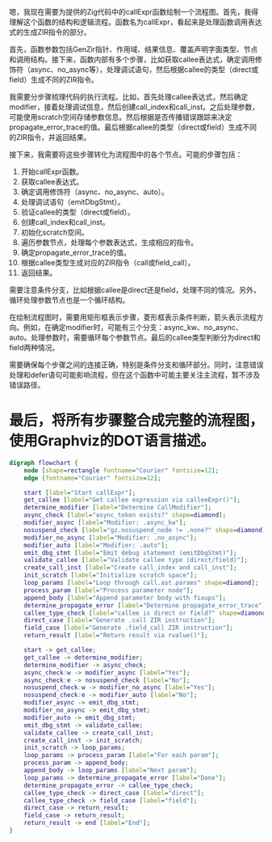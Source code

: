 嗯，我现在需要为提供的Zig代码中的callExpr函数绘制一个流程图。首先，我得理解这个函数的结构和逻辑流程。函数名为callExpr，看起来是处理函数调用表达式的生成ZIR指令的部分。

首先，函数参数包括GenZir指针、作用域、结果信息、覆盖声明字面类型、节点和调用结构。接下来，函数内部有多个步骤，比如获取callee表达式，确定调用修饰符（async、no_async等），处理调试语句，然后根据callee的类型（direct或field）生成不同的ZIR指令。

我需要分步骤梳理代码的执行流程。比如，首先处理callee表达式，然后确定modifier，接着处理调试信息，然后创建call_index和call_inst。之后处理参数，可能使用scratch空间存储参数信息。然后根据是否传播错误跟踪来决定propagate_error_trace的值。最后根据callee的类型（direct或field）生成不同的ZIR指令，并返回结果。

接下来，我需要将这些步骤转化为流程图中的各个节点。可能的步骤包括：

1. 开始callExpr函数。
2. 获取callee表达式。
3. 确定调用修饰符（async、no_async、auto）。
4. 处理调试语句（emitDbgStmt）。
5. 验证callee的类型（direct或field）。
6. 创建call_index和call_inst。
7. 初始化scratch空间。
8. 遍历参数节点，处理每个参数表达式，生成相应的指令。
9. 确定propagate_error_trace的值。
10. 根据callee类型生成对应的ZIR指令（call或field_call）。
11. 返回结果。

需要注意条件分支，比如根据callee是direct还是field，处理不同的情况。另外，循环处理参数节点也是一个循环结构。

在绘制流程图时，需要用矩形框表示步骤，菱形框表示条件判断，箭头表示流程方向。例如，在确定modifier时，可能有三个分支：async_kw、no_async、auto。处理参数时，需要循环每个参数节点。最后的callee类型判断分为direct和field两种情况。

需要确保每个步骤之间的连接正确，特别是条件分支和循环部分。同时，注意错误处理和defer语句可能影响流程，但在这个函数中可能主要关注主流程，暂不涉及错误路径。

最后，将所有步骤整合成完整的流程图，使用Graphviz的DOT语言描述。
================================================
```dot
digraph flowchart {
    node [shape=rectangle fontname="Courier" fontsize=12];
    edge [fontname="Courier" fontsize=12];

    start [label="Start callExpr"];
    get_callee [label="Get callee expression via calleeExpr()"];
    determine_modifier [label="Determine CallModifier"];
    async_check [label="async_token exists?" shape=diamond];
    modifier_async [label="Modifier: .async_kw"];
    nosuspend_check [label="gz.nosuspend_node != .none?" shape=diamond];
    modifier_no_async [label="Modifier: .no_async"];
    modifier_auto [label="Modifier: .auto"];
    emit_dbg_stmt [label="Emit debug statement (emitDbgStmt)"];
    validate_callee [label="Validate callee type (direct/field)"];
    create_call_inst [label="Create call_index and call_inst"];
    init_scratch [label="Initialize scratch space"];
    loop_params [label="Loop through call.ast.params" shape=diamond];
    process_param [label="Process parameter node"];
    append_body [label="Append parameter body with fixups"];
    determine_propagate_error [label="Determine propagate_error_trace"];
    callee_type_check [label="callee is direct or field?" shape=diamond];
    direct_case [label="Generate .call ZIR instruction"];
    field_case [label="Generate .field_call ZIR instruction"];
    return_result [label="Return result via rvalue()"];

    start -> get_callee;
    get_callee -> determine_modifier;
    determine_modifier -> async_check;
    async_check:w -> modifier_async [label="Yes"];
    async_check:e -> nosuspend_check [label="No"];
    nosuspend_check:w -> modifier_no_async [label="Yes"];
    nosuspend_check:e -> modifier_auto [label="No"];
    modifier_async -> emit_dbg_stmt;
    modifier_no_async -> emit_dbg_stmt;
    modifier_auto -> emit_dbg_stmt;
    emit_dbg_stmt -> validate_callee;
    validate_callee -> create_call_inst;
    create_call_inst -> init_scratch;
    init_scratch -> loop_params;
    loop_params -> process_param [label="For each param"];
    process_param -> append_body;
    append_body -> loop_params [label="Next param"];
    loop_params -> determine_propagate_error [label="Done"];
    determine_propagate_error -> callee_type_check;
    callee_type_check -> direct_case [label="direct"];
    callee_type_check -> field_case [label="field"];
    direct_case -> return_result;
    field_case -> return_result;
    return_result -> end [label="End"];
}
```